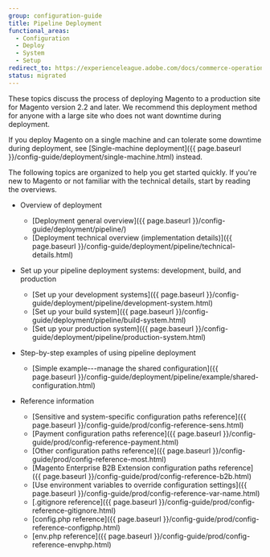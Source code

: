 ```yaml
---
group: configuration-guide
title: Pipeline Deployment
functional_areas:
  - Configuration
  - Deploy
  - System
  - Setup
redirect_to: https://experienceleague.adobe.com/docs/commerce-operations/configuration-guide/deployment/overview.html
status: migrated
---
```


These topics discuss the process of deploying Magento to a production site for Magento version 2.2 and later. We recommend this deployment method for anyone with a large site who does not want downtime during deployment.

If you deploy Magento on a single machine and can tolerate some downtime during deployment, see [Single-machine deployment]({{ page.baseurl }}/config-guide/deployment/single-machine.html) instead.

The following topics are organized to help you get started quickly. If you're new to Magento or not familiar with the technical details, start by reading the overviews.

*  Overview of deployment

   *  [Deployment general overview]({{ page.baseurl }}/config-guide/deployment/pipeline/)
   *  [Deployment technical overview (implementation details)]({{ page.baseurl }}/config-guide/deployment/pipeline/technical-details.html)

*  Set up your pipeline deployment systems: development, build, and production

   *  [Set up your development systems]({{ page.baseurl }}/config-guide/deployment/pipeline/development-system.html)
   *  [Set up your build system]({{ page.baseurl }}/config-guide/deployment/pipeline/build-system.html)
   *  [Set up your production system]({{ page.baseurl }}/config-guide/deployment/pipeline/production-system.html)

*  Step-by-step examples of using pipeline deployment

   *  [Simple example---manage the shared configuration]({{ page.baseurl }}/config-guide/deployment/pipeline/example/shared-configuration.html)

*  Reference information

   *  [Sensitive and system-specific configuration paths reference]({{ page.baseurl }}/config-guide/prod/config-reference-sens.html)
   *  [Payment configuration paths reference]({{ page.baseurl }}/config-guide/prod/config-reference-payment.html)
   *  [Other configuration paths reference]({{ page.baseurl }}/config-guide/prod/config-reference-most.html)
   *  [Magento Enterprise B2B Extension configuration paths reference]({{ page.baseurl }}/config-guide/prod/config-reference-b2b.html)
   *  [Use environment variables to override configuration settings]({{ page.baseurl }}/config-guide/prod/config-reference-var-name.html)
   *  [.gitignore reference]({{ page.baseurl }}/config-guide/prod/config-reference-gitignore.html)
   *  [config.php reference]({{ page.baseurl }}/config-guide/prod/config-reference-configphp.html)
   *  [env.php reference]({{ page.baseurl }}/config-guide/prod/config-reference-envphp.html)
